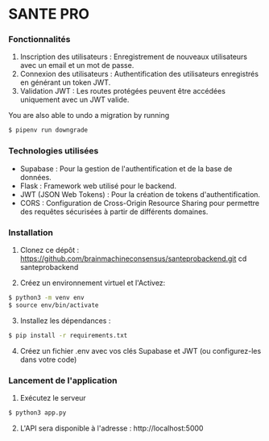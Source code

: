 # SANTE PRO




### Fonctionnalités

1. Inscription des utilisateurs : Enregistrement de nouveaux utilisateurs avec un email et un mot de passe.
2. Connexion des utilisateurs : Authentification des utilisateurs enregistrés en générant un token JWT.
3. Validation JWT : Les routes protégées peuvent être accédées uniquement avec un JWT valide.

You are also able to undo a migration by running

```sh
$ pipenv run downgrade
```

### Technologies utilisées


- Supabase : Pour la gestion de l'authentification et de la base de données.
- Flask : Framework web utilisé pour le backend.
- JWT (JSON Web Tokens) : Pour la création de tokens d'authentification.
- CORS : Configuration de Cross-Origin Resource Sharing pour permettre des requêtes sécurisées à partir de différents domaines.




### Installation
1. Clonez ce dépôt :
    https://github.com/brainmachineconsensus/santeprobackend.git
    cd santeprobackend

2. Créez un environnement virtuel et l'Activez:

```sh
$ python3 -m venv env
$ source env/bin/activate

```

3. Installez les dépendances :

```sh
$ pip install -r requirements.txt

```

4. Créez un fichier .env avec vos clés Supabase et JWT (ou configurez-les dans votre code)

### Lancement de l'application

1. Exécutez le serveur
```sh
$ python3 app.py
```
2. L'API sera disponible à l'adresse : http://localhost:5000